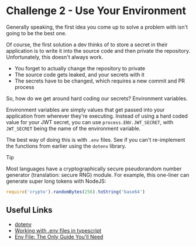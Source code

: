 # Challenge 2 - Use Your Environment

Generally speaking, the first idea you come up to solve a problem with isn't going to be the best one.

Of course, the first solution a dev thinks of to store a secret in their application is to write it into the source code and then private the repository.
Unfortunately, this doesn't always work.

- You forget to actually change the repository to private
- The source code gets leaked, and your secrets with it
- The secrets have to be changed, which requires a new commit and PR process

So, how do we get around hard coding our secrets? Environment variables.

Environment variables are simply values that get passed into your application from wherever they're executing. Instead of using a hard coded value for your JWT secret,
you can use `process.ENV.JWT_SECRET`, with `JWT_SECRET` being the name of the environment variable.

The best way of doing this is with `.env` files. See if you can't re-implement the functions from earlier using the `dotenv` library.

> [!TIP]
> Most languages have a cryptographically secure pseudorandom number generator (translation: secure RNG) module.
> For example, this one-liner can generate super long tokens with NodeJS:
> ```javascript
> require('crypto').randomBytes(256).toString('base64')
> ```

## Useful Links

- [dotenv](https://www.npmjs.com/package/dotenv)
- [Working with .env files in typescript](https://dev.to/asjadanis/parsing-env-with-typescript-3jjm)
- [Env File: The Only Guide You'll Need](https://onboardbase.com/blog/env-file-guide/)
